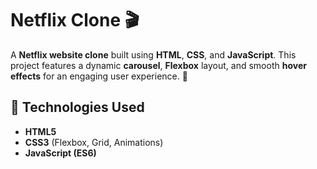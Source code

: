# Netflix Clone 🎬

A **Netflix website clone** built using **HTML**, **CSS**, and **JavaScript**. This project features a dynamic **carousel**, **Flexbox** layout, and smooth **hover effects** for an engaging user experience. 🌟

## 📂 Technologies Used

- **HTML5**
- **CSS3** (Flexbox, Grid, Animations)
- **JavaScript (ES6)**
